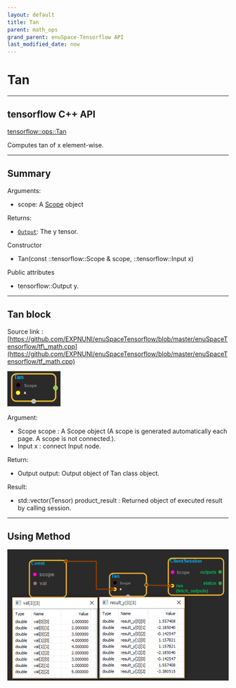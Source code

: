 ```yaml
--- 
layout: default 
title: Tan 
parent: math_ops 
grand_parent: enuSpace-Tensorflow API 
last_modified_date: now 
--- 
```


# Tan

---

## tensorflow C++ API

[tensorflow::ops::Tan](https://www.tensorflow.org/api_docs/cc/class/tensorflow/ops/tan)

Computes tan of x element-wise.

---

## Summary

Arguments:

* scope: A [Scope](https://www.tensorflow.org/api_docs/cc/class/tensorflow/scope.html#classtensorflow_1_1_scope) object

Returns:

* [`Output`](https://www.tensorflow.org/api_docs/cc/class/tensorflow/output.html#classtensorflow_1_1_output): The y tensor.

Constructor

* Tan\(const ::tensorflow::Scope & scope, ::tensorflow::Input x\) 

Public attributes

* tensorflow::Output y.

---

## Tan block

Source link : [https://github.com/EXPNUNI/enuSpaceTensorflow/blob/master/enuSpaceTensorflow/tf\_math.cpp](https://github.com/EXPNUNI/enuSpaceTensorflow/blob/master/enuSpaceTensorflow/tf_math.cpp)

![](./assets/math_Tan_Symbol.png)

Argument:

* Scope scope : A Scope object \(A scope is generated automatically each page. A scope is not connected.\).
* Input x : connect  Input node.

Return:

* Output output: Output object of Tan class object.

Result:

* std::vector\(Tensor\) product\_result : Returned object of executed result by calling session.

---

## Using Method

![](./assets/math_Tan_Method.png)

